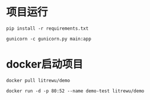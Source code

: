 # 项目运行

`pip install -r requirements.txt`

`gunicorn -c gunicorn.py main:app`

# docker启动项目

`docker pull litrewu/demo`

`docker run -d -p 80:52 --name demo-test litrewu/demo`
